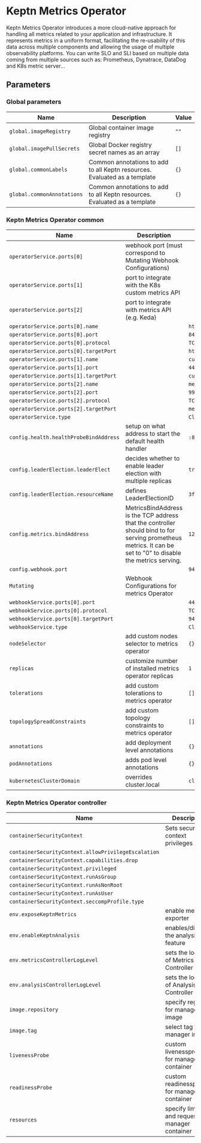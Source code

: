 # Keptn Metrics Operator

Keptn Metrics Operator introduces a more cloud-native approach for handling all metrics related to your application and
infrastructure.
It represents metrics in a uniform format, facilitating the re-usability of this data across multiple components
and allowing the usage of multiple observability platforms.
You can write SLO and SLI based on multiple data coming from multiple sources such as:
Prometheus, Dynatrace, DataDog and K8s metric server...

<!-- markdownlint-disable MD012 -->

## Parameters

### Global parameters

| Name                       | Description                                                               | Value |
| -------------------------- | ------------------------------------------------------------------------- | ----- |
| `global.imageRegistry`     | Global container image registry                                           | `""`  |
| `global.imagePullSecrets`  | Global Docker registry secret names as an array                           | `[]`  |
| `global.commonLabels`      | Common annotations to add to all Keptn resources. Evaluated as a template | `{}`  |
| `global.commonAnnotations` | Common annotations to add to all Keptn resources. Evaluated as a template | `{}`  |

### Keptn Metrics Operator common

| Name                                   | Description                                                                                                                                                   | Value               |
| -------------------------------------- | ------------------------------------------------------------------------------------------------------------------------------------------------------------- | ------------------- |
| `operatorService.ports[0]`             | webhook port (must correspond to Mutating Webhook Configurations)                                                                                             |                     |
| `operatorService.ports[1]`             | port to integrate with the K8s custom metrics API                                                                                                             |                     |
| `operatorService.ports[2]`             | port to integrate with metrics API (e.g. Keda)                                                                                                                |                     |
| `operatorService.ports[0].name`        |                                                                                                                                                               | `https`             |
| `operatorService.ports[0].port`        |                                                                                                                                                               | `8443`              |
| `operatorService.ports[0].protocol`    |                                                                                                                                                               | `TCP`               |
| `operatorService.ports[0].targetPort`  |                                                                                                                                                               | `https`             |
| `operatorService.ports[1].name`        |                                                                                                                                                               | `custom-metrics`    |
| `operatorService.ports[1].port`        |                                                                                                                                                               | `443`               |
| `operatorService.ports[1].targetPort`  |                                                                                                                                                               | `custom-metrics`    |
| `operatorService.ports[2].name`        |                                                                                                                                                               | `metrics`           |
| `operatorService.ports[2].port`        |                                                                                                                                                               | `9999`              |
| `operatorService.ports[2].protocol`    |                                                                                                                                                               | `TCP`               |
| `operatorService.ports[2].targetPort`  |                                                                                                                                                               | `metrics`           |
| `operatorService.type`                 |                                                                                                                                                               | `ClusterIP`         |
| `config.health.healthProbeBindAddress` | setup on what address to start the default health handler                                                                                                     | `:8081`             |
| `config.leaderElection.leaderElect`    | decides whether to enable leader election with multiple replicas                                                                                              | `true`              |
| `config.leaderElection.resourceName`   | defines LeaderElectionID                                                                                                                                      | `3f8532ca.keptn.sh` |
| `config.metrics.bindAddress`           | MetricsBindAddress is the TCP address that the controller should bind to for serving prometheus metrics. It can be set to "0" to disable the metrics serving. | `127.0.0.1:8080`    |
| `config.webhook.port`                  |                                                                                                                                                               | `9443`              |
| `Mutating`                             | Webhook Configurations for metrics Operator                                                                                                                   |                     |
| `webhookService.ports[0].port`         |                                                                                                                                                               | `443`               |
| `webhookService.ports[0].protocol`     |                                                                                                                                                               | `TCP`               |
| `webhookService.ports[0].targetPort`   |                                                                                                                                                               | `9443`              |
| `webhookService.type`                  |                                                                                                                                                               | `ClusterIP`         |
| `nodeSelector`                         | add custom nodes selector to metrics operator                                                                                                                 | `{}`                |
| `replicas`                             | customize number of installed metrics operator replicas                                                                                                       | `1`                 |
| `tolerations`                          | add custom tolerations to metrics operator                                                                                                                    | `[]`                |
| `topologySpreadConstraints`            | add custom topology constraints to metrics operator                                                                                                           | `[]`                |
| `annotations`                          | add deployment level annotations                                                                                                                              | `{}`                |
| `podAnnotations`                       | adds pod level annotations                                                                                                                                    | `{}`                |
| `kubernetesClusterDomain`              | overrides cluster.local                                                                                                                                       | `cluster.local`     |

### Keptn Metrics Operator controller

| Name                                                | Description                                       | Value                            |
| --------------------------------------------------- | ------------------------------------------------- | -------------------------------- |
| `containerSecurityContext`                          | Sets security context privileges                  |                                  |
| `containerSecurityContext.allowPrivilegeEscalation` |                                                   | `false`                          |
| `containerSecurityContext.capabilities.drop`        |                                                   | `["ALL"]`                        |
| `containerSecurityContext.privileged`               |                                                   | `false`                          |
| `containerSecurityContext.runAsGroup`               |                                                   | `65532`                          |
| `containerSecurityContext.runAsNonRoot`             |                                                   | `true`                           |
| `containerSecurityContext.runAsUser`                |                                                   | `65532`                          |
| `containerSecurityContext.seccompProfile.type`      |                                                   | `RuntimeDefault`                 |
| `env.exposeKeptnMetrics`                            | enable metrics exporter                           | `true`                           |
| `env.enableKeptnAnalysis`                           | enables/disables the analysis feature             | `false`                          |
| `env.metricsControllerLogLevel`                     | sets the log level of Metrics Controller          | `0`                              |
| `env.analysisControllerLogLevel`                    | sets the log level of Analysis Controller         | `0`                              |
| `image.repository`                                  | specify registry for manager image                | `ghcr.io/keptn/metrics-operator` |
| `image.tag`                                         | select tag for manager image                      | `v0.8.2`                         |
| `livenessProbe`                                     | custom livenessprobe for manager container        |                                  |
| `readinessProbe`                                    | custom readinessprobe for manager container       |                                  |
| `resources`                                         | specify limits and requests for manager container |                                  |
